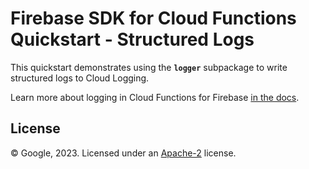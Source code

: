 # Firebase SDK for Cloud Functions Quickstart - Structured Logs

This quickstart demonstrates using the **`logger`** subpackage to write structured logs to Cloud Logging.

Learn more about logging in Cloud Functions for Firebase [in the docs](https://firebase.google.com/docs/functions/writing-and-viewing-logs).

## License

© Google, 2023. Licensed under an [Apache-2](../../../LICENSE) license.